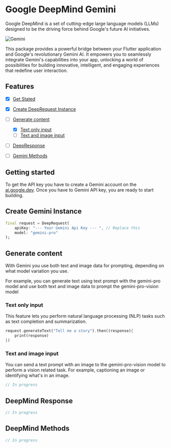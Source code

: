 # Google DeepMind Gemini

Google DeepMind is a set of cutting-edge large language models (LLMs) designed to be the driving force behind Google's future AI initiatives.

<img  alt="Gemini " src="https://raw.githubusercontent.com/ged-flod/google_gemini/main/assets/gemini.jpeg"/>

This package provides a powerful bridge between your Flutter application and Google's revolutionary Gemini AI. It empowers you to seamlessly integrate Gemini's capabilities into your app, unlocking a world of possibilities for building innovative, intelligent, and engaging experiences that redefine user interaction.



## Features

- [x] [Get Stated](#getting-started)
- [x] [Create DeepRequest Instance](#create-deepmind-instance)
- [ ] [Generate content](#generate-content)
    - [x] [Text only input](#text-only-input)
    - [ ] [Text and image input](#text-and-image-input)
- [ ] [DeepResponse](#gemini-response)
- [ ] [Gemini Methods](#gemini-methods)



## Getting started

To get the API key you have to create a Gemini account on the [ai.google.dev](https://ai.google.dev/). Once you have to Gemini API key, you are ready to start building.

## Create Gemini Instance

```dart
final request = DeepRequest(
    apiKey: "--- Your Gemini Api Key --- ", // Replace this
    model: "gemini-pro"
);
```

## Generate content

With Gemini you use both text and image data for prompting, depending on what model variation you use.

For example, you can generate text using text prompt with the gemini-pro model and use both text and image data to prompt the gemini-pro-vision model

### Text only input

This feature lets you perform natural language processing (NLP) tasks such as text completion and summarization.

```dart
request.generateText("Tell me a story").then((response){
    print(response)
})
```

### Text and image input

You can send a text prompt with an image to the gemini-pro-vision model to perform a vision related task. For example, captioning an image or identifying what's in an image.

```dart
// In progress
```


## DeepMind Response

```dart
// In progress
```

## DeepMind Methods

```dart
// In progress
```
